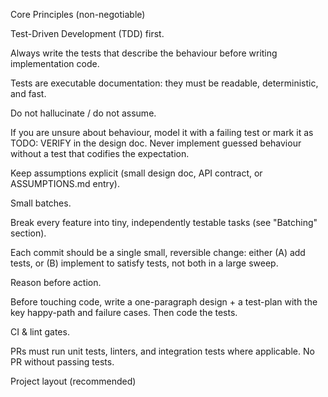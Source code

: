 Core Principles (non-negotiable)

Test-Driven Development (TDD) first.

Always write the tests that describe the behaviour before writing implementation code.

Tests are executable documentation: they must be readable, deterministic, and fast.

Do not hallucinate / do not assume.

If you are unsure about behaviour, model it with a failing test or mark it as TODO: VERIFY in the design doc. Never implement guessed behaviour without a test that codifies the expectation.

Keep assumptions explicit (small design doc, API contract, or ASSUMPTIONS.md entry).

Small batches.

Break every feature into tiny, independently testable tasks (see "Batching" section).

Each commit should be a single small, reversible change: either (A) add tests, or (B) implement to satisfy tests, not both in a large sweep.

Reason before action.

Before touching code, write a one-paragraph design + a test-plan with the key happy-path and failure cases. Then code the tests.

CI & lint gates.

PRs must run unit tests, linters, and integration tests where applicable. No PR without passing tests.

Project layout (recommended)
